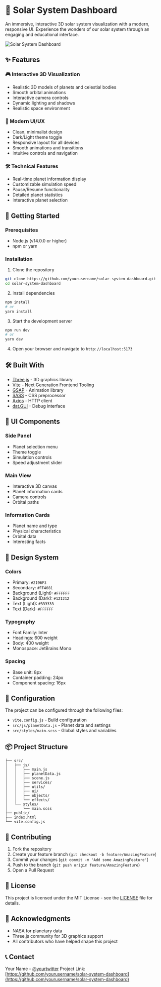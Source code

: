 # 🌌 Solar System Dashboard

An immersive, interactive 3D solar system visualization with a modern, responsive UI. Experience the wonders of our solar system through an engaging and educational interface.

![Solar System Dashboard](https://i.imgur.com/placeholder.png)

## ✨ Features

### 🎮 Interactive 3D Visualization
- Realistic 3D models of planets and celestial bodies
- Smooth orbital animations
- Interactive camera controls
- Dynamic lighting and shadows
- Realistic space environment

### 🎨 Modern UI/UX
- Clean, minimalist design
- Dark/Light theme toggle
- Responsive layout for all devices
- Smooth animations and transitions
- Intuitive controls and navigation

### 🛠️ Technical Features
- Real-time planet information display
- Customizable simulation speed
- Pause/Resume functionality
- Detailed planet statistics
- Interactive planet selection

## 🚀 Getting Started

### Prerequisites
- Node.js (v14.0.0 or higher)
- npm or yarn

### Installation

1. Clone the repository
```bash
git clone https://github.com/yourusername/solar-system-dashboard.git
cd solar-system-dashboard
```

2. Install dependencies
```bash
npm install
# or
yarn install
```

3. Start the development server
```bash
npm run dev
# or
yarn dev
```

4. Open your browser and navigate to `http://localhost:5173`

## 🛠️ Built With

- [Three.js](https://threejs.org/) - 3D graphics library
- [Vite](https://vitejs.dev/) - Next Generation Frontend Tooling
- [GSAP](https://greensock.com/gsap/) - Animation library
- [SASS](https://sass-lang.com/) - CSS preprocessor
- [Axios](https://axios-http.com/) - HTTP client
- [dat.GUI](https://github.com/dataarts/dat.gui) - Debug interface

## 📱 UI Components

### Side Panel
- Planet selection menu
- Theme toggle
- Simulation controls
- Speed adjustment slider

### Main View
- Interactive 3D canvas
- Planet information cards
- Camera controls
- Orbital paths

### Information Cards
- Planet name and type
- Physical characteristics
- Orbital data
- Interesting facts

## 🎨 Design System

### Colors
- Primary: `#2196F3`
- Secondary: `#FF4081`
- Background (Light): `#FFFFFF`
- Background (Dark): `#121212`
- Text (Light): `#333333`
- Text (Dark): `#FFFFFF`

### Typography
- Font Family: Inter
- Headings: 600 weight
- Body: 400 weight
- Monospace: JetBrains Mono

### Spacing
- Base unit: 8px
- Container padding: 24px
- Component spacing: 16px

## 🔧 Configuration

The project can be configured through the following files:
- `vite.config.js` - Build configuration
- `src/js/planetData.js` - Planet data and settings
- `src/styles/main.scss` - Global styles and variables

## 📦 Project Structure

```
├── src/
│   ├── js/
│   │   ├── main.js
│   │   ├── planetData.js
│   │   ├── scene.js
│   │   ├── services/
│   │   ├── utils/
│   │   ├── ui/
│   │   ├── objects/
│   │   └── effects/
│   └── styles/
│       └── main.scss
├── public/
├── index.html
└── vite.config.js
```

## 🤝 Contributing

1. Fork the repository
2. Create your feature branch (`git checkout -b feature/AmazingFeature`)
3. Commit your changes (`git commit -m 'Add some AmazingFeature'`)
4. Push to the branch (`git push origin feature/AmazingFeature`)
5. Open a Pull Request

## 📝 License

This project is licensed under the MIT License - see the [LICENSE](LICENSE) file for details.

## 🙏 Acknowledgments

- NASA for planetary data
- Three.js community for 3D graphics support
- All contributors who have helped shape this project

## 📞 Contact

Your Name - [@yourtwitter](https://twitter.com/yourtwitter)
Project Link: [https://github.com/yourusername/solar-system-dashboard](https://github.com/yourusername/solar-system-dashboard)